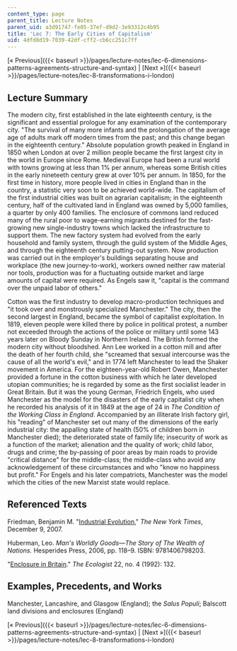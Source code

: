 ```yaml
---
content_type: page
parent_title: Lecture Notes
parent_uid: a3d91747-fe05-37ef-d9d2-3e93312c4b95
title: 'Lec 7: The Early Cities of Capitalism'
uid: 4dfd8d19-7039-42df-cff2-cb6cc251c7ff
---
```


[« Previous]({{< baseurl >}}/pages/lecture-notes/lec-6-dimensions-patterns-agreements-structure-and-syntax) | [Next »]({{< baseurl >}}/pages/lecture-notes/lec-8-transformations-i-london)

Lecture Summary
---------------

The modern city, first established in the late eighteenth century, is the significant and essential prologue for any examination of the contemporary city. "The survival of many more infants and the prolongation of the average age of adults mark off modern times from the past; and this change began in the eighteenth century." Absolute population growth peaked in England in 1850 when London at over 2 million people became the first largest city in the world in Europe since Rome. Medieval Europe had been a rural world with towns growing at less than 1% per annum, whereas some British cities in the early nineteeth century grew at over 10% per annum. In 1850, for the first time in history, more people lived in cities in England than in the country, a statistic very soon to be achieved world-wide. The capitalism of the first industrial cities was built on agrarian capitalism; in the eighteenth century, half of the cultivated land in England was owned by 5,000 families, a quarter by only 400 families. The enclosure of commons land reduced many of the rural poor to wage-earning migrants destined for the fast-growing new single-industry towns which lacked the infrastructure to support them. The new factory system had evolved from the early household and family system, through the guild system of the Middle Ages, and through the eighteenth century putting-out system. Now production was carried out in the employer's buildings separating house and workplace (the new journey-to-work), workers owned neither raw material nor tools, production was for a fluctuating outside market and large amounts of capital were required. As Engels saw it, "capital is the command over the unpaid labor of others."

Cotton was the first industry to develop macro-production techniques and "it took over and monstrously specialized Manchester." The city, then the second largest in England, became the symbol of capitalist exploitation. In 1819, eleven people were killed there by police in political protest, a number not exceeded through the actions of the police or military until some 143 years later on Bloody Sunday in Northern Ireland. The British formed the modern city without bloodshed. Ann Lee worked in a cotton mill and after the death of her fourth child, she "screamed that sexual intercourse was the cause of all the world's evil," and in 1774 left Manchester to lead the Shaker movement in America. For the eighteen-year-old Robert Owen, Manchester provided a fortune in the cotton business with which he later developed utopian communities; he is regarded by some as the first socialist leader in Great Britain. But it was the young German, Friedrich Engels, who used Manchester as the model for the disasters of the early capitalist city when he recorded his analysis of it in 1849 at the age of 24 in _The Condition of the Working Class in England_. Accompanied by an illiterate Irish factory girl, his "reading" of Manchester set out many of the dimensions of the early industrial city: the appalling state of health (50% of children born in Manchester died); the deteriorated state of family life; insecurity of work as a function of the market; alienation and the quality of work; child labor, drugs and crime; the by-passing of poor areas by main roads to provide "critical distance" for the middle-class; the middle-class who avoid any acknowledgement of these circumstances and who "know no happiness but profit." For Engels and his later compatriots, Manchester was the model which the cities of the new Marxist state would replace.

Referenced Texts
----------------

Friedman, Benjamin M. "[Industrial Evolution](http://www.nytimes.com/2007/12/09/books/review/Friedman-t.html)," _The New York Times_, December 9, 2007.

Huberman, Leo. _Man's Worldly Goods—The Story of The Wealth of Nations._ Hesperides Press, 2006, pp. 118–9. ISBN: 9781406798203.

"[Enclosure in Britain](https://reader.exacteditions.com/issues/5345/page/14)." _The Ecologist_ 22, no. 4 (1992): 132.

Examples, Precedents, and Works
-------------------------------

Manchester, Lancashire, and Glasgow (England); the _Salus Populi_; Balscott land divisions and enclosures (England)

[« Previous]({{< baseurl >}}/pages/lecture-notes/lec-6-dimensions-patterns-agreements-structure-and-syntax) | [Next »]({{< baseurl >}}/pages/lecture-notes/lec-8-transformations-i-london)